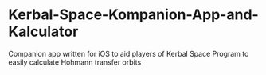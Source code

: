 # Kerbal-Space-Kompanion-App-and-Kalculator
Companion app written for iOS to aid players of Kerbal Space Program to easily calculate Hohmann transfer orbits
